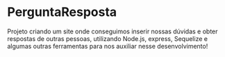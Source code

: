 # PerguntaResposta
Projeto criando um site onde conseguimos inserir nossas dúvidas e obter respostas de outras pessoas, utilizando Node.js, express, Sequelize e algumas outras ferramentas para nos auxiliar nesse desenvolvimento!
